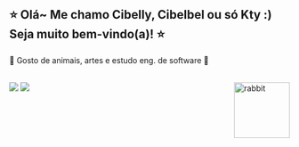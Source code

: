 ## ⭐ Olá~ Me chamo Cibelly, Cibelbel ou só Kty :) Seja muito bem-vindo(a)! ⭐ 

🐰 Gosto de animais, artes e estudo eng. de software 🐰

<div style="display: inline_block"><br>
  <img align="right" alt="rabbit" height="100" width="100" src="https://media.discordapp.net/attachments/1086497304355274843/1118680905364553728/rabbit.gif?width=406&height=406">
</div>

<div>
  <a href="https://instagram.com/hxllo.kty" target="_blank"><img src="https://img.shields.io/badge/-Instagram-FDB0C0?style=for-the-badge&logo=instagram&logoColor=" target="_blank"></a>
  <a href="https://www.linkedin.com/in/cibelly-vit%C3%B3ria-rocha-de-oliveira-665498279/" target="_blank"><img src="https://img.shields.io/badge/-LinkedIn-%230077B5?style=for-the-badge&logo=linkedin&logoColor=white" target="_blank"></a>
</div>

##
